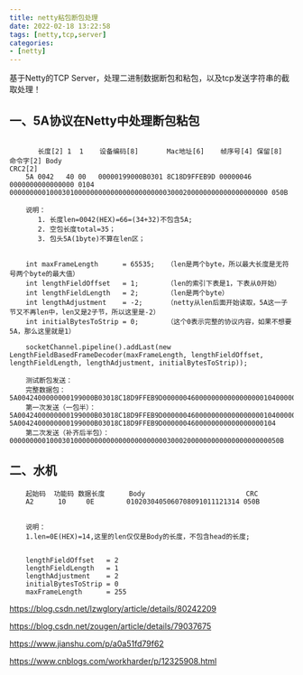 ```yaml
---
title: netty粘包断包处理
date: 2022-02-18 13:22:58
tags: [netty,tcp,server]
categories: 
- [netty]
---
```


基于Netty的TCP Server，处理二进制数据断包和粘包，以及tcp发送字符串的截取处理！

<!--more-->


## 一、5A协议在Netty中处理断包粘包
```code

       长度[2] 1  1    设备编码[8]       Mac地址[6]    帧序号[4] 保留[8]          命令字[2] Body                                                             CRC2[2]
    5A 0042   40 00   00000199000B0301 8C18D9FFEB9D 00000046 0000000000000000 0104     0000000001000301000000000000000000000003000200000000000000000000 050B

    说明：
       1. 长度len=0042(HEX)=66=(34+32)不包含5A;
       2. 空包长度total=35；
       3. 包头5A(1byte)不算在len区；


    int maxFrameLength      = 65535;   （len是两个byte，所以最大长度是无符号两个byte的最大值）
    int lengthFieldOffset   = 1;       （len的索引下表是1，下表从0开始）
    int lengthFieldLength   = 2;       （len是两个byte）
    int lengthAdjustment    = -2;      （netty从len后面开始读取，5A这一子节又不再len中，len又是2子节，所以这里是-2）
    int initialBytesToStrip = 0;       （这个0表示完整的协议内容，如果不想要5A，那么这里就是1）

    socketChannel.pipeline().addLast(new LengthFieldBasedFrameDecoder(maxFrameLength, lengthFieldOffset, lengthFieldLength, lengthAdjustment, initialBytesToStrip));

    测试断包发送：
    完整数据包：5A0042400000000199000B03018C18D9FFEB9D00000046000000000000000001040000000001000301000000000000000000000003000200000000000000000000050B
    第一次发送（一包半）：5A0042400000000199000B03018C18D9FFEB9D00000046000000000000000001040000000001000301000000000000000000000003000200000000000000000000050B 5A0042400000000199000B03018C18D9FFEB9D0000004600000000000000000104
    第二次发送（补齐后半包）：0000000001000301000000000000000000000003000200000000000000000000050B

```

## 二、水机

```code
    起始码  功能码 数据长度      Body                         CRC
    A2      10     0E        0102030405060708091011121314 050B


    说明：
    1.len=0E(HEX)=14,这里的len仅仅是Body的长度，不包含head的长度;


    lengthFieldOffset   = 2
    lengthFieldLength   = 1
    lengthAdjustment    = 2   
    initialBytesToStrip = 0
    maxFrameLength      = 255
```


https://blog.csdn.net/lzwglory/article/details/80242209

https://blog.csdn.net/zougen/article/details/79037675

https://www.jianshu.com/p/a0a51fd79f62

https://www.cnblogs.com/workharder/p/12325908.html